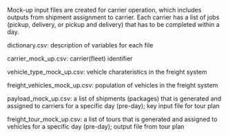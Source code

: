 Mock-up input files are created for carrier operation, which includes outputs from shipment assignment to carrier. 
Each carrier has a list of jobs (pickup, delivery, or pickup and delivery) that has to be completed within a day.

dictionary.csv: description of variables for each file

carrier_mock_up.csv: carrier(fleet) identifier

vehicle_type_mock_up.csv: vehicle charateristics in the freight system

freight_vehicles_mock_up.csv: population of vehicles in the freight system

payload_mock_up.csv: a list of shipments (packages) that is generated and assigned to carriers for a specific day (pre-day); key input file for tour plan

freight_tour_mock_up.csv: a list of tours that is generated and assigned to vehicles for a specific day (pre-day); output file from tour plan  


